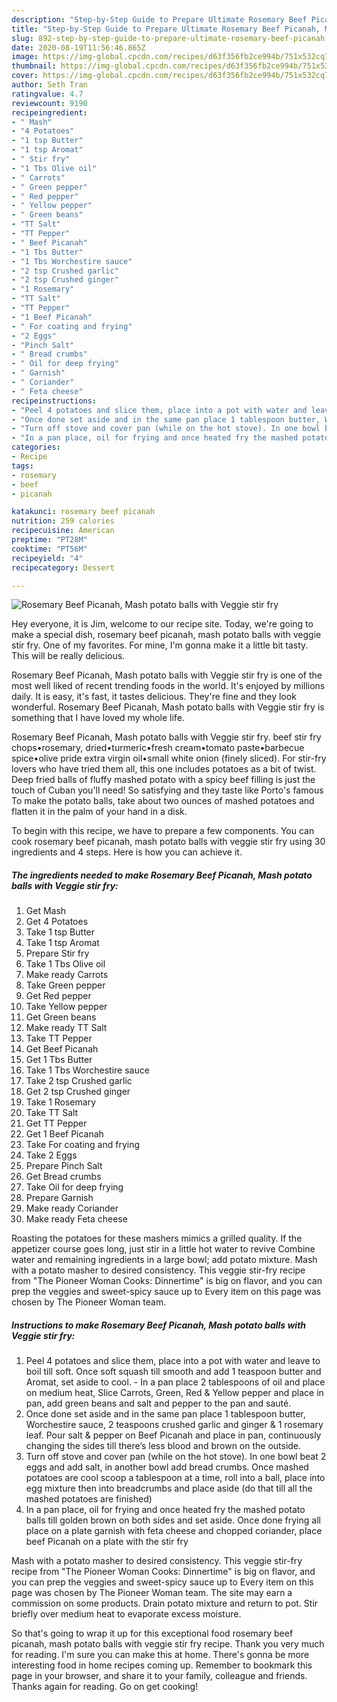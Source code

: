 ```yaml
---
description: "Step-by-Step Guide to Prepare Ultimate Rosemary Beef Picanah, Mash potato balls with Veggie stir fry"
title: "Step-by-Step Guide to Prepare Ultimate Rosemary Beef Picanah, Mash potato balls with Veggie stir fry"
slug: 892-step-by-step-guide-to-prepare-ultimate-rosemary-beef-picanah-mash-potato-balls-with-veggie-stir-fry
date: 2020-08-19T11:56:46.865Z
image: https://img-global.cpcdn.com/recipes/d63f356fb2ce994b/751x532cq70/rosemary-beef-picanah-mash-potato-balls-with-veggie-stir-fry-recipe-main-photo.jpg
thumbnail: https://img-global.cpcdn.com/recipes/d63f356fb2ce994b/751x532cq70/rosemary-beef-picanah-mash-potato-balls-with-veggie-stir-fry-recipe-main-photo.jpg
cover: https://img-global.cpcdn.com/recipes/d63f356fb2ce994b/751x532cq70/rosemary-beef-picanah-mash-potato-balls-with-veggie-stir-fry-recipe-main-photo.jpg
author: Seth Tran
ratingvalue: 4.7
reviewcount: 9190
recipeingredient:
- " Mash"
- "4 Potatoes"
- "1 tsp Butter"
- "1 tsp Aromat"
- " Stir fry"
- "1 Tbs Olive oil"
- " Carrots"
- " Green pepper"
- " Red pepper"
- " Yellow pepper"
- " Green beans"
- "TT Salt"
- "TT Pepper"
- " Beef Picanah"
- "1 Tbs Butter"
- "1 Tbs Worchestire sauce"
- "2 tsp Crushed garlic"
- "2 tsp Crushed ginger"
- "1 Rosemary"
- "TT Salt"
- "TT Pepper"
- "1 Beef Picanah"
- " For coating and frying"
- "2 Eggs"
- "Pinch Salt"
- " Bread crumbs"
- " Oil for deep frying"
- " Garnish"
- " Coriander"
- " Feta cheese"
recipeinstructions:
- "Peel 4 potatoes and slice them, place into a pot with water and leave to boil till soft. Once soft squash till smooth and add 1 teaspoon butter and Aromat, set aside to cool. In a pan place 2 tablespoons of oil and place on medium heat, Slice Carrots, Green, Red &amp; Yellow pepper and place in pan, add green beans and salt and pepper to the pan and sauté."
- "Once done set aside and in the same pan place 1 tablespoon butter, Worchestire sauce, 2 teaspoons crushed garlic and ginger &amp; 1 rosemary leaf. Pour salt &amp; pepper on Beef Picanah and place in pan, continuously changing the sides till there’s less blood and brown on the outside."
- "Turn off stove and cover pan (while on the hot stove). In one bowl beat 2 eggs and add salt, in another bowl add bread crumbs. Once mashed potatoes are cool scoop a tablespoon at a time, roll into a ball, place into egg mixture then into breadcrumbs and place aside (do that till all the mashed potatoes are finished)"
- "In a pan place, oil for frying and once heated fry the mashed potato balls till golden brown on both sides and set aside. Once done frying all place on a plate garnish with feta cheese and chopped coriander, place beef Picanah on a plate with the stir fry"
categories:
- Recipe
tags:
- rosemary
- beef
- picanah

katakunci: rosemary beef picanah 
nutrition: 259 calories
recipecuisine: American
preptime: "PT28M"
cooktime: "PT56M"
recipeyield: "4"
recipecategory: Dessert

---
```



![Rosemary Beef Picanah, Mash potato balls with Veggie stir fry](https://img-global.cpcdn.com/recipes/d63f356fb2ce994b/751x532cq70/rosemary-beef-picanah-mash-potato-balls-with-veggie-stir-fry-recipe-main-photo.jpg)

Hey everyone, it is Jim, welcome to our recipe site. Today, we're going to make a special dish, rosemary beef picanah, mash potato balls with veggie stir fry. One of my favorites. For mine, I'm gonna make it a little bit tasty. This will be really delicious.

Rosemary Beef Picanah, Mash potato balls with Veggie stir fry is one of the most well liked of recent trending foods in the world. It's enjoyed by millions daily. It is easy, it's fast, it tastes delicious. They're fine and they look wonderful. Rosemary Beef Picanah, Mash potato balls with Veggie stir fry is something that I have loved my whole life.

Rosemary Beef Picanah, Mash potato balls with Veggie stir fry. beef stir fry chops•rosemary, dried•turmeric•fresh cream•tomato paste•barbecue spice•olive pride extra virgin oil•small white onion (finely sliced). For stir-fry lovers who have tried them all, this one includes potatoes as a bit of twist. Deep fried balls of fluffy mashed potato with a spicy beef filling is just the touch of Cuban you&#39;ll need! So satisfying and they taste like Porto&#39;s famous To make the potato balls, take about two ounces of mashed potatoes and flatten it in the palm of your hand in a disk.


To begin with this recipe, we have to prepare a few components. You can cook rosemary beef picanah, mash potato balls with veggie stir fry using 30 ingredients and 4 steps. Here is how you can achieve it.

<!--inarticleads1-->

##### The ingredients needed to make Rosemary Beef Picanah, Mash potato balls with Veggie stir fry:

1. Get  Mash
1. Get 4 Potatoes
1. Take 1 tsp Butter
1. Take 1 tsp Aromat
1. Prepare  Stir fry
1. Take 1 Tbs Olive oil
1. Make ready  Carrots
1. Take  Green pepper
1. Get  Red pepper
1. Take  Yellow pepper
1. Get  Green beans
1. Make ready TT Salt
1. Take TT Pepper
1. Get  Beef Picanah
1. Get 1 Tbs Butter
1. Take 1 Tbs Worchestire sauce
1. Take 2 tsp Crushed garlic
1. Get 2 tsp Crushed ginger
1. Take 1 Rosemary
1. Take TT Salt
1. Get TT Pepper
1. Get 1 Beef Picanah
1. Take  For coating and frying
1. Take 2 Eggs
1. Prepare Pinch Salt
1. Get  Bread crumbs
1. Take  Oil for deep frying
1. Prepare  Garnish
1. Make ready  Coriander
1. Make ready  Feta cheese


Roasting the potatoes for these mashers mimics a grilled quality. If the appetizer course goes long, just stir in a little hot water to revive Combine water and remaining ingredients in a large bowl; add potato mixture. Mash with a potato masher to desired consistency. This veggie stir-fry recipe from &#34;The Pioneer Woman Cooks: Dinnertime&#34; is big on flavor, and you can prep the veggies and sweet-spicy sauce up to Every item on this page was chosen by The Pioneer Woman team. 

<!--inarticleads2-->

##### Instructions to make Rosemary Beef Picanah, Mash potato balls with Veggie stir fry:

1. Peel 4 potatoes and slice them, place into a pot with water and leave to boil till soft. Once soft squash till smooth and add 1 teaspoon butter and Aromat, set aside to cool. - In a pan place 2 tablespoons of oil and place on medium heat, Slice Carrots, Green, Red &amp; Yellow pepper and place in pan, add green beans and salt and pepper to the pan and sauté.
1. Once done set aside and in the same pan place 1 tablespoon butter, Worchestire sauce, 2 teaspoons crushed garlic and ginger &amp; 1 rosemary leaf. Pour salt &amp; pepper on Beef Picanah and place in pan, continuously changing the sides till there’s less blood and brown on the outside.
1. Turn off stove and cover pan (while on the hot stove). In one bowl beat 2 eggs and add salt, in another bowl add bread crumbs. Once mashed potatoes are cool scoop a tablespoon at a time, roll into a ball, place into egg mixture then into breadcrumbs and place aside (do that till all the mashed potatoes are finished)
1. In a pan place, oil for frying and once heated fry the mashed potato balls till golden brown on both sides and set aside. Once done frying all place on a plate garnish with feta cheese and chopped coriander, place beef Picanah on a plate with the stir fry


Mash with a potato masher to desired consistency. This veggie stir-fry recipe from &#34;The Pioneer Woman Cooks: Dinnertime&#34; is big on flavor, and you can prep the veggies and sweet-spicy sauce up to Every item on this page was chosen by The Pioneer Woman team. The site may earn a commission on some products. Drain potato mixture and return to pot. Stir briefly over medium heat to evaporate excess moisture. 

So that's going to wrap it up for this exceptional food rosemary beef picanah, mash potato balls with veggie stir fry recipe. Thank you very much for reading. I'm sure you can make this at home. There's gonna be more interesting food in home recipes coming up. Remember to bookmark this page in your browser, and share it to your family, colleague and friends. Thanks again for reading. Go on get cooking!
